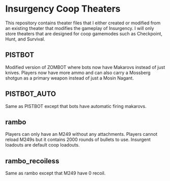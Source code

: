 # Insurgency Coop Theaters

This repository contains theater files that I either created or modified from an existing theater that modifies the gameplay of Insurgency. I will only store theaters that are designed for coop gamemodes such as Checkpoint, Hunt, and Survival.

PISTBOT
--------
Modified version of ZOMBOT where bots now have Makarovs instead of just knives. Players now have more ammo and can also carry a Mossberg shotgun as a primary weapon instead of just a Mosin Nagant. 

PISTBOT_AUTO
------------
Same as PISTBOT except that bots have automatic firing makarovs.

rambo
------
Players can only have an M249 without any attachments. Players cannot reload M249s but it contains 2000 rounds of bullets to use. Insurgent loadouts are default coop loadouts.

rambo_recoiless
---------------
Same as rambo except that M249 have 0 recoil.
